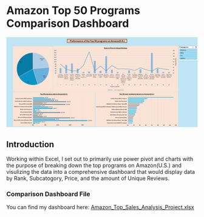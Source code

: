 # Amazon Top 50 Programs Comparison Dashboard

![Comparison Dashboard](https://github.com/Billy-Shelton/Analysis_of_the_top_50_programs_sold_on_Amazon/blob/main/Comparison%20Dashboard/.pictures/Screenshot%202025-04-13%20002828.png)

## Introduction 

Working within Excel, I set out to primarily use power pivot and charts with the purpose of breaking down the top programs on Amazon(U.S.) and visulizing the data into a comprehensive dashboard that would display data by Rank, Subcatogory, Price, and the amount of Unique Reviews.

### Comparison Dashboard File
You can find my dashboard here: [Amazon_Top_Sales_Analysis_Project.xlsx](https://github.com/Billy-Shelton/Analysis_of_the_top_50_programs_sold_on_Amazon/blob/main/Comparison%20Dashboard/Amazon%20Top%20Sales%20Analysis%20Project.xlsx)
